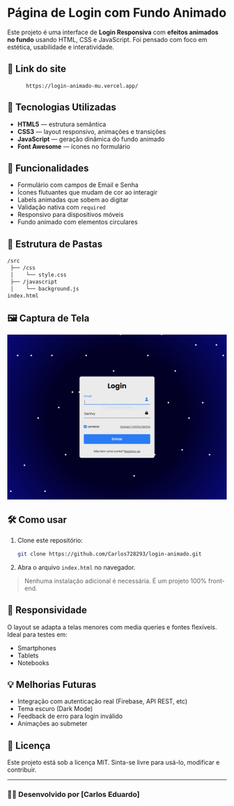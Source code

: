 # Página de Login com Fundo Animado

Este projeto é uma interface de **Login Responsiva** com **efeitos animados no fundo** usando HTML, CSS e JavaScript. Foi pensado com foco em estética, usabilidade e interatividade.

## 🔗 Link do site

```
      https://login-animado-mu.vercel.app/
```

## 🚀 Tecnologias Utilizadas

- **HTML5** — estrutura semântica
- **CSS3** — layout responsivo, animações e transições
- **JavaScript** — geração dinâmica do fundo animado
- **Font Awesome** — ícones no formulário

## 🎨 Funcionalidades

- Formulário com campos de Email e Senha
- Ícones flutuantes que mudam de cor ao interagir
- Labels animadas que sobem ao digitar
- Validação nativa com `required`
- Responsivo para dispositivos móveis
- Fundo animado com elementos circulares

## 📂 Estrutura de Pastas

```
/src
 ├── /css
 │    └── style.css
 ├── /javascript
 │    └── background.js
index.html
```

## 🖼️ Captura de Tela

![Previl do site](/src/assets/design/screenshot.PNG)


## 🛠️ Como usar

1. Clone este repositório:
   ```bash
   git clone https://github.com/Carlos728293/login-animado.git
   ```

2. Abra o arquivo `index.html` no navegador.

> Nenhuma instalação adicional é necessária. É um projeto 100% front-end.

## 📱 Responsividade

O layout se adapta a telas menores com media queries e fontes flexíveis. Ideal para testes em:

- Smartphones
- Tablets
- Notebooks

## 💡 Melhorias Futuras

- Integração com autenticação real (Firebase, API REST, etc)
- Tema escuro (Dark Mode)
- Feedback de erro para login inválido
- Animações ao submeter

## 📄 Licença

Este projeto está sob a licença MIT. Sinta-se livre para usá-lo, modificar e contribuir.

---

### 👨‍💻 Desenvolvido por [Carlos Eduardo]